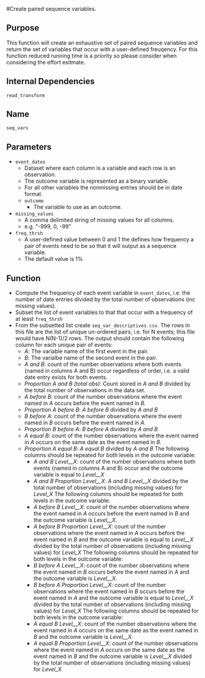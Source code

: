 #Create paired sequence variables.

## Purpose
This function will create an exhaustive set of paired sequence variables and return the set of variables that occur with a user-defined freuqency. For this function reduced running time is a priority so please consider when considering the effort esitmate.

## Internal Dependencies
`read_transform`

## Name
`seq_vars`

## Parameters
* `event_dates`
  * Dataset where each column is a variable and each row is an observation.
  * The outcome variable is represented as a binary variable.
  * For all other variables the nonmissing entries should be in date format.
  * `outcome`
    * The variable to use as an outcome.
* `missing_values`
  * A comma delimited string of missing values for all columns.
  * e.g. "-999, 0, -99"
* `freq_thrsh`
  * A user-defined value between 0 and 1 the defines how frequency a pair of events need to be so that it will output as a sequence variable.
  * The default value is 1%




## Function
* Compute the frequency of each event variable in `event_dates`, i.e. the number of date entries divided by the total number of observations (inc missing values).
* Subset the list of event variables to that that occur with a frequency of at least `freq_thrsh`
* From the subsetted list create `seq_var_descriptives.csv`. The rows in this file are the list of unique un-ordered pairs, i.e. for N events; this file would have N(N-1)/2 rows. The output should contain the following column for each unique pair of events:
  * _A_: The variable name of the first event in the pair.
  * _B_: The varialbe name of the second event in the pair.
  * _A and B_: count of the number observations where both events (named in columns A and B) occur regardless of order, i.e. a valid date entry exists for both events.   
  * _Proportion A and B (total obs)_: Count stored in _A and B_ divided by the total number of observations in the data set.
  * _A before B_: count of the number observations where the event named in _A_ occurs before the event named in _B_.  
  * _Proportion A before B_: _A before B_ divided by _A and B_
  * _B before A_: count of the number observations where the event named in _B_ occurs before the event named in _A_.  
  * _Proportion B before A_: _B before A_ divided by _A and B_
  * _A equal B_: count of the number observations where the event named in _A_ occurs on the same date as the event named in _B_.  
  * _Proportion A equal B_: _A equal B_ divided by _A and B_
  The following columns should be repeated for both levels in the outcome variable:
    * _A and B Level__X_: count of the number observations where both events (named in columns A and B) occur and the outcome variable is equal to _Level__X_
    * _A and B Proportion Level__X_: _A and B Level__X_ divided by the total number of observations (including missing values) for _Level_X_
  The following columns should be repeated for both levels in the outcome variable:
    * _A before B Level__X_: count of the number observations where the event named in _A_ occurs before the event named in _B_ and the outcome variable is _Level__X_.
    * _A before B Proportion Level__X_: count of the number observations where the event named in _A_ occurs before the event named in _B_ and the outcome variable is equal to _Level__X_ divided by the total number of observations (including missing values) for _Level_X_
  The following columns should be repeated for both levels in the outcome variable:    
    * _B before A Level__X_: count of the number observations where the event named in _B_ occurs before the event named in _A_ and the outcome variable is _Level__X_.
    * _B before A Proportion Level__X_: count of the number observations where the event named in _B_ occurs before the event named in _A_ and the outcome variable is equal to _Level__X_ divided by the total number of observations (including missing values) for _Level_X_
The following columns should be repeated for both levels in the outcome variable:
    * _A equal B Level__X_: count of the number observations where the event named in _A_ occurs on the same date as the event named in _B_ and the outcome variable is _Level__X_.
    * _A equal B Proportion Level__X_: count of the number observations where the event named in _A_ occurs on the same date as the event named in _B_ and the outcome variable is _Level__X_ divided by the total number of observations (including missing values) for _Level_X_
